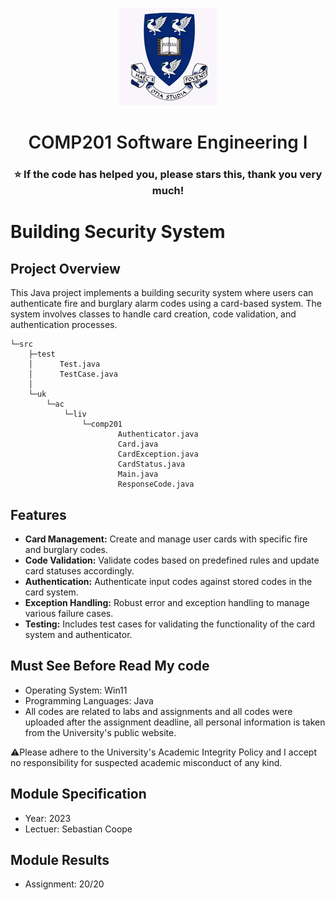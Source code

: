<p align="center">
  <a href="https://www.liverpool.ac.uk/" target="blank">
    <img src="Liverpool_logo.png" alt="Logo" width="156" height="156">
  </a>
 <h1 align="center" style="font-weight: 600">COMP201 	Software Engineering I</h1>
 <h3 align="center" backgroundcolor="red">⭐ If the code has helped you, please stars this, thank you very much!</h3>

# Building Security System

## Project Overview

This Java project implements a building security system where users can authenticate fire and burglary alarm codes using a card-based system. The system involves classes to handle card creation, code validation, and authentication processes.
```
└─src
    ├─test
    │      Test.java
    │      TestCase.java
    │      
    └─uk
        └─ac
            └─liv
                └─comp201
                        Authenticator.java
                        Card.java
                        CardException.java
                        CardStatus.java
                        Main.java
                        ResponseCode.java
```      


## Features

- **Card Management:** Create and manage user cards with specific fire and burglary codes.
- **Code Validation:** Validate codes based on predefined rules and update card statuses accordingly.
- **Authentication:** Authenticate input codes against stored codes in the card system.
- **Exception Handling:** Robust error and exception handling to manage various failure cases.
- **Testing:** Includes test cases for validating the functionality of the card system and authenticator.


 ## Must See Before Read My code
* Operating System: Win11
* Programming Languages: Java
* All codes are related to labs and assignments and all codes were uploaded after the assignment deadline, all personal information is taken from the University's public website.

⚠️Please adhere to the University's Academic Integrity Policy and I accept no responsibility for suspected academic misconduct of any kind.

 ## Module Specification
* Year: 2023
* Lectuer: Sebastian Coope

 ## Module Results
* Assignment: 20/20
